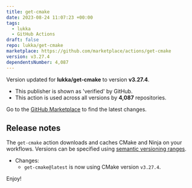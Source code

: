 ```yaml
---
title: get-cmake
date: 2023-08-24 11:07:23 +00:00
tags:
  - lukka
  - GitHub Actions
draft: false
repo: lukka/get-cmake
marketplace: https://github.com/marketplace/actions/get-cmake
version: v3.27.4
dependentsNumber: 4,087
---
```



Version updated for **lukka/get-cmake** to version **v3.27.4**.
- This publisher is shown as 'verified' by GitHub.
- This action is used across all versions by **4,087** repositories.

Go to the [GitHub Marketplace](https://github.com/marketplace/actions/get-cmake) to find the latest changes.

## Release notes

The `get-cmake` action downloads and caches CMake and Ninja on your workflows. Versions can be specified using [semantic versioning ranges](https://docs.npmjs.com/about-semantic-versioning).

 - Changes:
   - `get-cmake@latest` is now using CMake version `v3.27.4`.
 
Enjoy!

